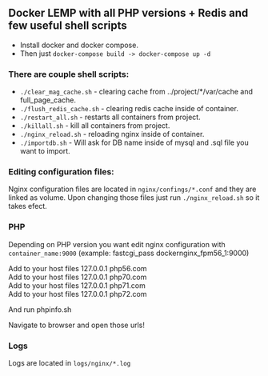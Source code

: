 ## Docker LEMP with all PHP versions + Redis and few useful shell scripts
- Install docker and docker compose.
- Then just ```docker-compose build -> docker-compose up -d```  
### There are couple shell scripts:
- ```./clear_mag_cache.sh``` - clearing cache from ../project/*/var/cache and full_page_cache.  
- ```./flush_redis_cache.sh``` - clearing redis cache inside of container.  
- ```./restart_all.sh``` - restarts all containers from project. 
- ```./killall.sh``` - kill all containers from project. 
- ```./nginx_reload.sh``` - reloading nginx inside of container.  
- ```./importdb.sh``` - Will ask for DB name inside of mysql and .sql file you want to import. 
### Editing configuration files:  
Nginx configuration files are located in ```nginx/confings/*.conf``` and they are linked as volume. Upon changing those files just run ```./nginx_reload.sh``` so it takes efect.  
### PHP
Depending on PHP version you want edit nginx configuration with ```container_name:9000``` (example: fastcgi_pass dockernginx_fpm56_1:9000)  

Add to your host files 127.0.0.1 php56.com  
Add to your host files 127.0.0.1 php70.com  
Add to your host files 127.0.0.1 php71.com  
Add to your host files 127.0.0.1 php72.com  

And run phpinfo.sh  

Navigate to browser and open those urls!

### Logs
Logs are located in ```logs/nginx/*.log``` 
